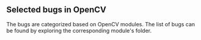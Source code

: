 ## Selected bugs in OpenCV

The bugs are categorized based on OpenCV modules. The list of bugs can be found by exploring the corresponding module's folder.
